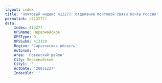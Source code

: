 ```yaml
---
layout: index
title: 'Почтовый индекс 413277: отделение почтовой связи Почты России'
permalink: /413277/
data:
    Index: 413277
    OPSName: Первомайское
    OPSType: О
    OPSSubm: 413129
    Region: 'Саратовская область'
    Autonom: ''
    Area: 'Ровенский район'
    City: Первомайское
    City1: ''
    ActDate: '20051227'
    IndexOld: ''
---
```

